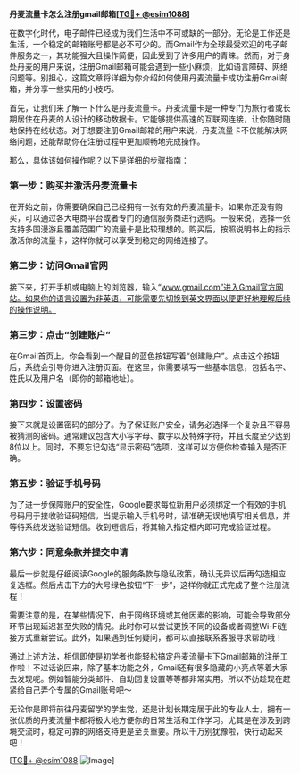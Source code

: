 **丹麦流量卡怎么注册gmail邮箱[[TG💪+ @esim1088](https://t.me/s/esim1088)]**

在数字化时代，电子邮件已经成为我们生活中不可或缺的一部分。无论是工作还是生活，一个稳定的邮箱账号都是必不可少的。而Gmail作为全球最受欢迎的电子邮件服务之一，其功能强大且操作简便，因此受到了许多用户的青睐。然而，对于身处丹麦的用户来说，注册Gmail邮箱可能会遇到一些小麻烦，比如语言障碍、网络问题等。别担心，这篇文章将详细为你介绍如何使用丹麦流量卡成功注册Gmail邮箱，并分享一些实用的小技巧。

首先，让我们来了解一下什么是丹麦流量卡。丹麦流量卡是一种专门为旅行者或长期居住在丹麦的人设计的移动数据卡。它能够提供高速的互联网连接，让你随时随地保持在线状态。对于想要注册Gmail邮箱的用户来说，丹麦流量卡不仅能解决网络问题，还能帮助你在注册过程中更加顺畅地完成操作。

那么，具体该如何操作呢？以下是详细的步骤指南：

### 第一步：购买并激活丹麦流量卡

在开始之前，你需要确保自己已经拥有一张有效的丹麦流量卡。如果你还没有购买，可以通过各大电商平台或者专门的通信服务商进行选购。一般来说，选择一张支持多国漫游且覆盖范围广的流量卡是比较理想的。购买后，按照说明书上的指示激活你的流量卡，这样你就可以享受到稳定的网络连接了。

### 第二步：访问Gmail官网

接下来，打开手机或电脑上的浏览器，输入“www.gmail.com”进入Gmail官方网站。如果你的语言设置为非英语，可能需要先切换到英文界面以便更好地理解后续的操作说明。

### 第三步：点击“创建账户”

在Gmail首页上，你会看到一个醒目的蓝色按钮写着“创建账户”。点击这个按钮后，系统会引导你进入注册页面。在这里，你需要填写一些基本信息，包括名字、姓氏以及用户名（即你的邮箱地址）。

### 第四步：设置密码

接下来就是设置密码的部分了。为了保证账户安全，请务必选择一个复杂且不容易被猜测的密码。通常建议包含大小写字母、数字以及特殊字符，并且长度至少达到8位以上。同时，不要忘记勾选“显示密码”选项，这样可以方便你检查输入是否正确。

### 第五步：验证手机号码

为了进一步保障账户的安全性，Google要求每位新用户必须绑定一个有效的手机号码用于接收验证码短信。当提示输入手机号时，请准确无误地填写相关信息，并等待系统发送验证短信。收到短信后，将其输入指定框内即可完成验证过程。

### 第六步：同意条款并提交申请

最后一步就是仔细阅读Google的服务条款与隐私政策，确认无异议后再勾选相应复选框。然后点击下方的大号绿色按钮“下一步”，这样你就正式完成了整个注册流程！

需要注意的是，在某些情况下，由于网络环境或其他因素的影响，可能会导致部分环节出现延迟甚至失败的情况。此时你可以尝试更换不同的设备或者调整Wi-Fi连接方式重新尝试。此外，如果遇到任何疑问，都可以直接联系客服寻求帮助哦！

通过上述方法，相信即使是初学者也能轻松搞定丹麦流量卡下Gmail邮箱的注册工作啦！不过话说回来，除了基本功能之外，Gmail还有很多隐藏的小亮点等着大家去发现呢。例如智能分类邮件、自动回复设置等等都非常实用。所以不妨趁现在赶紧给自己弄个专属的Gmail账号吧～

无论你是即将前往丹麦留学的学生党，还是计划长期定居于此的专业人士，拥有一张优质的丹麦流量卡都将极大地方便你的日常生活和工作学习。尤其是在涉及到跨境交流时，稳定可靠的网络支持更是至关重要。所以千万别犹豫啦，快行动起来吧！

[[TG💪+ @esim1088](https://t.me/s/esim1088) ![Image](https://i.postimg.cc/4NQfJmqS/Snipaste-2025-05-13-00-14-12.png)]